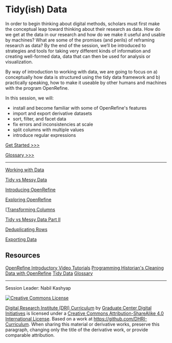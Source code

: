 # Tidy(ish) Data

In order to begin thinking about digital methods, scholars must first make the conceptual leap toward thinking about their research as data. How do we get at the data in our research and how do we make it useful and usable by machines? What are some of the promises (and perils) of reframing research as data? By the end of the session, we’ll be introduced to strategies and tools for taking very different kinds of information and creating well-formed data, data that can then be used for analysis or visualization.

By way of introduction to working with data, we are going to focus on a) conceptually how data is structured using the tidy data framework and b) practically speaking, how to make it useable by other humans and machines with the program OpenRefine.

In this session, we will:

- install and become familiar with some of OpenRefine's features
- import and export derivative datasets
- sort, filter, and facet data
- fix errors and inconsistencies at scale
- split columns with multiple values
- introduce regular expressions

[Get Started >>>](sections/working-with-data.md)

[Glossary >>>](https://github.com/tri-cods/glossary/blob/master/sections/tidy-data.md)

-----

[Working with Data](sections/working-with-data.md)

[Tidy vs Messy Data](sections/tidy-vs-messy.md)

[Introducing OpenRefine](sections/introducing-openrefine.md)

[Exploring OpenRefine](sections/exploring-openrefine.md)

[[Transforming Columns](sections/transforming-columns.md)

[Tidy vs Messy Data Part II](sections/tidy-vs-messy-ii.md)

[Deduplicating Rows](sections/deduplicating.md)

[Exporting Data](sections/exporting-data.md)

## Resources

[OpenRefine Introductory Video Tutorials](http://openrefine.org/)
[Programming Historian's Cleaning Data with OpenRefine](https://programminghistorian.org/en/lessons/cleaning-data-with-openrefine)
[Tidy Data](https://www.jstatsoft.org/article/view/v059i10/)
[Glossary](https://github.com/tri-cods/glossary/blob/master/sections/tidy-data.md)

-----

Session Leader: Nabil Kashyap

[![Creative Commons License](https://i.creativecommons.org/l/by-sa/4.0/88x31.png)](http://creativecommons.org/licenses/by-sa/4.0/)

[Digital Research Institute (DRI) Curriculum](http://purl.org/dc/terms/) by [Graduate Center Digital Initiatives](https://gcdi.commons.gc.cuny.edu/) is licensed under a [Creative Commons Attribution-ShareAlike 4.0 International License](http://creativecommons.org/licenses/by-sa/4.0/). Based on a work at <https://github.com/DHRI-Curriculum>. When sharing this material or derivative works, preserve this paragraph, changing only the title of the derivative work, or provide comparable attribution.